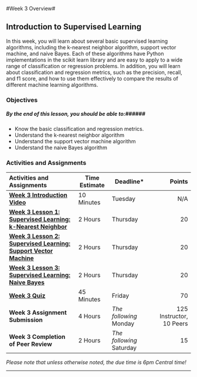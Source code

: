 #Week 3 Overview#

## Introduction to Supervised Learning ##

In this week, you will learn about several basic supervised learning
algorithms, including the k-nearest neighbor algorithm, support vector
machine, and naive Bayes. Each of these algorithms have Python
implementations in the scikit learn library and are easy to apply to a
wide range of classification or regression problems. In addition, you
will learn about classification and regression metrics, such as the
precision, recall, and f1 score, and how to use them effectively to
compare the results of different machine learning algorithms.

### Objectives ###

##### By the end of this lesson, you should be able to:######

- Know the basic classification and regression metrics.
- Understand the k-nearest neighbor algorithm
- Understand the support vector machine algorithm
- Understand the naive Bayes algorithm

### Activities and Assignments ###

|Activities and Assignments | Time Estimate | Deadline* | Points|
|:------| -----|-------|----------:|
|**[Week 3 Introduction Video][wv]** |10 Minutes|Tuesday|N/A|
|**[Week 3 Lesson 1: Supervised Learning: k-Nearest Neighbor](lesson1.md)**| 2 Hours |Thursday| 20|
|**[Week 3 Lesson 2: Supervised Learning: Support Vector Machine](lesson2.md)**| 2 Hours | Thursday | 20 |
|**[Week 3 Lesson 3: Supervised Learning: Naive Bayes](lesson3.md)**| 2 Hours | Thursday| 20 |
|**[Week 3 Quiz][wq]**| 45 Minutes | Friday | 70|
|**Week 3 Assignment Submission**| 4 Hours | *The following* Monday | 125 Instructor, 10 Peers | 
|**Week 3 Completion of Peer Review**| 2 Hours | *The following* Saturday | 15 | 

*Please note that unless otherwise noted, the due time is 6pm Central time!*

----------
[wv]: https://mediaspace.illinois.edu/
[wq]: https://learn.illinois.edu/mod/quiz/view.php?id=
